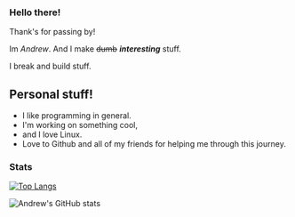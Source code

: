 ### Hello there!

Thank's for passing by!

Im *Andrew*. And I make ~~dumb~~ ***interesting*** stuff.

I break and build stuff.

## Personal stuff!

 - I like programming in general.
 - I'm working on something cool, 
 - and I love Linux.
 - Love to Github and all of my friends for helping me through this journey. 
  
### Stats


[![Top Langs](https://github-readme-stats.vercel.app/api/top-langs/?username=alexfeed1990)](https://github.com/anuraghazra/github-readme-stats)

![Andrew's GitHub stats](https://github-readme-stats.vercel.app/api?username=alexfeed1990&show_icons=true&theme=radical&show_owner=true)

